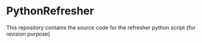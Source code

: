 # PythonRefresher
This repository contains the source code for the refresher python script {for revision purpose}
